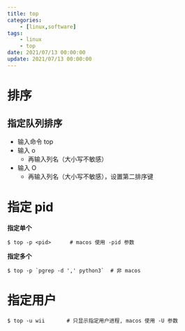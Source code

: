 ```yaml
---
title: top
categories: 
	- [linux,software]
tags:
	- linux
	- top
date: 2021/07/13 00:00:00
update: 2021/07/13 00:00:00
---
```


# 排序

## 指定队列排序

- 输入命令 top
- 输入 o
  - 再输入列名（大小写不敏感）
- 输入 O
  - 再输入列名（大小写不敏感），设置第二排序键

# 指定 pid

**指定单个**

```shell
$ top -p <pid>      # macos 使用 -pid 参数
```

**指定多个**

```shell
$ top -p `pgrep -d ',' python3`  # 非 macos
```

# 指定用户

```shell
$ top -u wii       # 只显示指定用户进程, macos 使用 -U 参数
```

